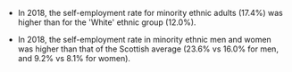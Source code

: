 * In 2018, the self-employment rate for minority ethnic adults (17.4%) was higher than for the 'White' ethnic group (12.0%). 

* In 2018, the self-employment rate in minority ethnic men and women was higher than that of the Scottish average (23.6% vs 16.0% for men, and 9.2% vs 8.1% for women).

